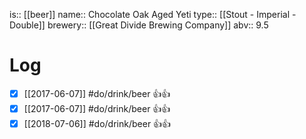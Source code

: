 is:: [[beer]]
name:: Chocolate Oak Aged Yeti
type:: [[Stout - Imperial - Double]]
brewery:: [[Great Divide Brewing Company]]
abv:: 9.5

# Log
- [x] [[2017-06-07]] #do/drink/beer 👍👍
- [x] [[2017-06-07]] #do/drink/beer 👍👍
- [x] [[2018-07-06]] #do/drink/beer 👍👍
